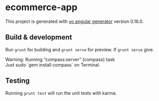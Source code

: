 # ecommerce-app

This project is generated with [yo angular generator](https://github.com/yeoman/generator-angular)
version 0.16.0.

## Build & development

Run `grunt` for building and `grunt serve` for preview.
If `grunt serve` give.
<aside class="notice">
  Warning: Running “compass:server” (compass) task
</aside>
Just sudo `gem install compass` on Terminal.

## Testing

Running `grunt test` will run the unit tests with karma.
